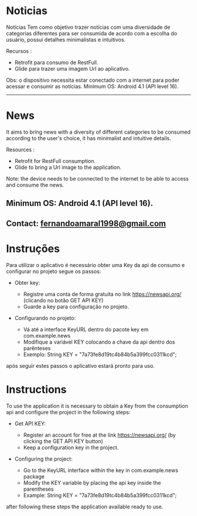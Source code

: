# Noticias
Notícias
Tem como objetivo trazer notícias com uma diversidade de categorias diferentes para ser consumida de acordo com a escolha do usuário, possui detalhes minimalistas e intuitivos.

Recursos :
- Retrofit para consumo de RestFull.
- Glide para trazer uma imagem Url ao aplicativo.

Obs: o dispositivo necessita estar conectado com a internet para poder acessar e consumir as notícias.
Minimum OS: Android 4.1 (API level 16).

---

# News
It aims to bring news with a diversity of different categories to be consumed according to the user's choice, it has minimalist and intuitive details.

Resources :
 - Retrofit for RestFull consumption.
 - Glide to bring a Url image to the application.

Note: the device needs to be connected to the internet to be able to access and consume the news.

Minimum OS: Android 4.1 (API level 16).
--

Contact: fernandoamaral1998@gmail.com
--
# Instruções 
Para utilizar o aplicativo é necessário obter uma Key da api de consumo e configurar no projeto segue os passos:

- Obter key:
  - Registre uma conta de forma gratuita no link  https://newsapi.org/ (clicando no botão GET API KEY)
  - Guarde a key para configuração no projeto.

- Configurando no projeto:
  - Vá até a interface KeyURL dentro do pacote key  em com.example.news
  - Modifique a variável KEY colocando a chave da api dentro dos parênteses
  - Exemplo: String KEY = "7a73fe8d19tc4b84b5a399fcc0311kcd";
	
após seguir estes passos o aplicativo estará pronto para uso.	

# Instructions
To use the application it is necessary to obtain a Key from the consumption api and configure the project in the following steps:

- Get API KEY:
  - Register an account for free at the link https://newsapi.org/ (by clicking the GET API KEY button)
  - Keep a configuration key in the project.

- Configuring the project:
  - Go to the KeyURL interface within the key in com.example.news package
  - Modify the KEY variable by placing the api key inside the parentheses
  - Example: String KEY = "7a73fe8d19tc4b84b5a399fcc0311kcd";

after following these steps the application available ready to use.
